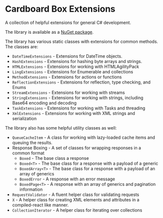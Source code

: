 # Cardboard Box Extensions 
A collection of helpful extensions for general C# development.

The library is available as a [NuGet package](https://www.nuget.org/packages/CardboardBox.Extensions/).

The library has various static classes with extensions for common methods. The classes are:
* `DateTimeExtensions` - Extensions for DateTime objects.
* `HashExtensions` - Extensions for hashing byte arrays and strings.
* `HTMLExtensions` - Extensions for working with HTMLAgilityPack
* `LingExtensions` - Extensions for Enumerable and collections
* `MethodExtensions` - Extensions for actions or functions
* `ReflectionExtensions` - Extensions for reflection, type checking, and Enums
* `StreamExtensions` - Extensions for working with streams
* `StringExtensions` - Extensions for working with strings, including Base64 encoding and decoding
* `TaskExtensions` - Extensions for working with Tasks and threading
* `XmlExtensions` - Extensions for working with XML strings and serialization

The library also has some helpful utility classes as well:
* `QueueCacheItem` - A class for working with lazy-loaded cache items and queuing the results.
* Response Boxing - A set of classes for wrapping responses in a common format
	* `Boxed` - The base class a response 
	* `Boxed<T>` - The base class for a response with a payload of a generic
	* `BoxedArray<T>` - The base class for a response with a payload of an array of generics
	* `BoxedError` - A response with an error message
	* `BoxedPage<T>` - A response with an array of generics and pagination information
* `RequestValidator` - A fluent helper class for validating requests 
* `X` - A helper class for creating XML elements and attributes in a compiled-react like manner.
* `CollectionIterator` - A helper class for iterating over collections
